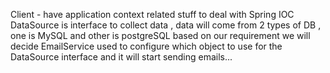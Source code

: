 Client - have application context related stuff to deal with Spring IOC
DataSource is interface to collect data , data will come from 2 types of DB , one is MySQL and other is postgreSQL based on our requirement we will decide 
EmailService used to configure which object to use for the DataSource interface and it will start sending emails...
